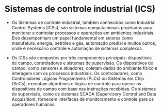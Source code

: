  # Sistemas de controle industrial (ICS)

* Os Sistemas de controle industrial, também conhecidos como Industrial Control Systems (ICSs), são sistemas computacionais projetados para monitorar e controlar processos e operações em ambientes industriais. Eles desempenham um papel fundamental em setores como manufatura, energia, petróleo e gás, automação predial e muitos outros, onde é necessário controle e automação de sistemas complexos.

* Os ICSs são compostos por três componentes principais: dispositivos de campo, controladores e sistemas de supervisão. Os dispositivos de campo, como sensores e atuadores, coletam dados do ambiente físico e interagem com os processos industriais. Os controladores, como Controladores Lógicos Programáveis (PLCs) ou Sistemas em Chip (SoCs), executam algoritmos e lógica de controle para operar os dispositivos de campo com base nas instruções recebidas. Os sistemas de supervisão, como os sistemas SCADA (Supervisory Control and Data Acquisition), fornecem interfaces de monitoramento e controle para os operadores humanos.